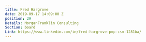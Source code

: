```yaml
---
title: Fred Hargrove
date: 2019-09-17 14:09:00 Z
position: 29
Details: MorganFranklin Consulting
Section: board
Link: https://www.linkedin.com/in/fred-hargrove-pmp-csm-1281ba/
---
```


